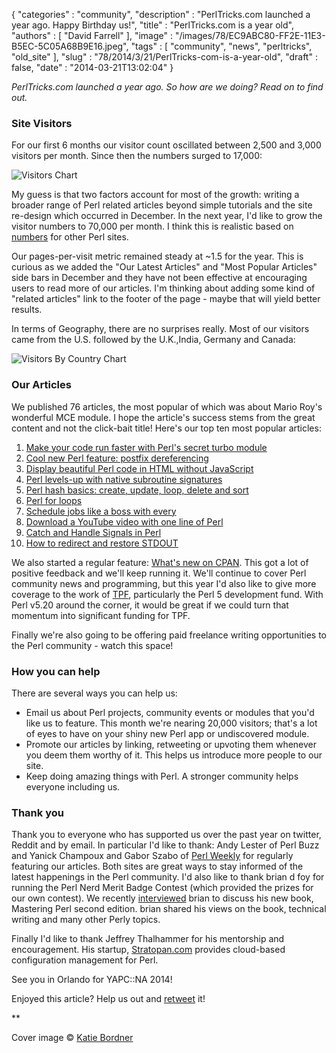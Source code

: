 {
   "categories" : "community",
   "description" : "PerlTricks.com launched a year ago. Happy Birthday us!",
   "title" : "PerlTricks.com is a year old",
   "authors" : [
      "David Farrell"
   ],
   "image" : "/images/78/EC9ABC80-FF2E-11E3-B5EC-5C05A68B9E16.jpeg",
   "tags" : [
      "community",
      "news",
      "perltricks",
      "old_site"
   ],
   "slug" : "78/2014/3/21/PerlTricks-com-is-a-year-old",
   "draft" : false,
   "date" : "2014-03-21T13:02:04"
}


*PerlTricks.com launched a year ago. So how are we doing? Read on to find out.*

### Site Visitors

For our first 6 months our visitor count oscillated between 2,500 and 3,000 visitors per month. Since then the numbers surged to 17,000:

![Visitors Chart](/images/78/perltricks_pageviews_13_14.png)

My guess is that two factors account for most of the growth: writing a broader range of Perl related articles beyond simple tutorials and the site re-design which occurred in December. In the next year, I'd like to grow the visitor numbers to 70,000 per month. I think this is realistic based on [numbers](http://szabgab.com/the-popularity-of-perl-in-2013.html) for other Perl sites.

Our pages-per-visit metric remained steady at ~1.5 for the year. This is curious as we added the "Our Latest Articles" and "Most Popular Articles" side bars in December and they have not been effective at encouraging users to read more of our articles. I'm thinking about adding some kind of "related articles" link to the footer of the page - maybe that will yield better results.

In terms of Geography, there are no surprises really. Most of our visitors came from the U.S. followed by the U.K.,India, Germany and Canada:

![Visitors By Country Chart](/images/78/perltricks_visitors_country.png)

### Our Articles

We published 76 articles, the most popular of which was about Mario Roy's wonderful MCE module. I hope the article's success stems from the great content and not the click-bait title! Here's our top ten most popular articles:

1.  [Make your code run faster with Perl's secret turbo module](/article/61/2014/1/21/Make-your-code-run-faster-with-Perl-s-secret-turbo-module)
2.  [Cool new Perl feature: postfix dereferencing](/article/68/2014/2/13/Cool-new-Perl-feature-postfix-dereferencing)
3.  [Display beautiful Perl code in HTML without JavaScript](/article/60/2014/1/13/Display-beautiful-Perl-code-in-HTML-without-JavaScript)
4.  [Perl levels-up with native subroutine signatures](/article/72/2014/2/24/Perl-levels-up-with-native-subroutine-signatures)
5.  [Perl hash basics: create, update, loop, delete and sort](/article/27/2013/6/16/Perl-hash-basics-create-update-loop-delete-and-sort)
6.  [Perl for loops](/article/17/2013/4/12/Perl-for-loops)
7.  [Schedule jobs like a boss with every](/article/55/2013/12/22/Schedule-jobs-like-a-boss-with-every)
8.  [Download a YouTube video with one line of Perl](/article/63/2014/1/26/Download-a-YouTube-video-with-one-line-of-Perl)
9.  [Catch and Handle Signals in Perl](/article/37/2013/8/18/Catch-and-Handle-Signals-in-Perl)
10. [How to redirect and restore STDOUT](/article/45/2013/10/27/How-to-redirect-and-restore-STDOUT)

We also started a regular feature: [What's new on CPAN](http://perltricks.com/article/74/2014/3/3/What-s-new-on-CPAN-February-2014). This got a lot of positive feedback and we'll keep running it. We'll continue to cover Perl community news and programming, but this year I'd also like to give more coverage to the work of [TPF](http://www.perlfoundation.org/), particularly the Perl 5 development fund. With Perl v5.20 around the corner, it would be great if we could turn that momentum into significant funding for TPF.

Finally we're also going to be offering paid freelance writing opportunities to the Perl community - watch this space!

### How you can help

There are several ways you can help us:

-   Email us about Perl projects, community events or modules that you'd like us to feature. This month we're nearing 20,000 visitors; that's a lot of eyes to have on your shiny new Perl app or undiscovered module.
-   Promote our articles by linking, retweeting or upvoting them whenever you deem them worthy of it. This helps us introduce more people to our site.
-   Keep doing amazing things with Perl. A stronger community helps everyone including us.

### Thank you

Thank you to everyone who has supported us over the past year on twitter, Reddit and by email. In particular I'd like to thank: Andy Lester of Perl Buzz and Yanick Champoux and Gabor Szabo of [Perl Weekly](http://perlweekly.com/) for regularly featuring our articles. Both sites are great ways to stay informed of the latest happenings in the Perl community. I'd also like to thank brian d foy for running the Perl Nerd Merit Badge Contest (which provided the prizes for our own contest). We recently [interviewed](http://perltricks.com/article/75/2014/3/6/Perl-master-an-interview-with-brian-d-foy) brian to discuss his new book, Mastering Perl second edition. brian shared his views on the book, technical writing and many other Perly topics.

Finally I'd like to thank Jeffrey Thalhammer for his mentorship and encouragement. His startup, [Stratopan.com](https://stratopan.com/) provides cloud-based configuration management for Perl.

See you in Orlando for YAPC::NA 2014!

Enjoyed this article? Help us out and [retweet](https://twitter.com/intent/tweet?original_referer=http%3A%2F%2Fperltricks.com%2Farticle%2F78%2F2014%2F3%2F21%2FPerlTricks-com-is-a-year-old&text=PerlTricks.com+is+a+year+old&tw_p=tweetbutton&url=http%3A%2F%2Fperltricks.com%2Farticle%2F78%2F2014%2F3%2F21%2FPerlTricks-com-is-a-year-old&via=perltricks) it!

**

Cover image © [Katie Bordner](http://www.flickr.com/photos/24956043@N00/4146448330/in/photolist-7jpCCs-5VK6RQ-5UFrrB-5VGE3r-Lui9q-e3j3Vu-6Y97YT-6YFoaA-6YBmAe-6YFody-vZ6Ty-3mrMDN-7PCJYM-6YdauQ-8ZfsdB-7PCK6e-dvZhLb-5U9Ns9-3KqevR-7ii4Z-8YY3Lh)
